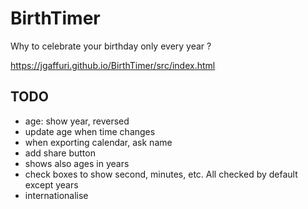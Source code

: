 # BirthTimer
Why to celebrate your birthday only every year ?

https://jgaffuri.github.io/BirthTimer/src/index.html


## TODO

- age: show year, reversed
- update age when time changes
- when exporting calendar, ask name
- add share button
- shows also ages in years
- check boxes to show second, minutes, etc. All checked by default except years
- internationalise

